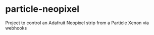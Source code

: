 # particle-neopixel
Project to control an Adafruit Neopixel strip from a Particle Xenon via webhooks
